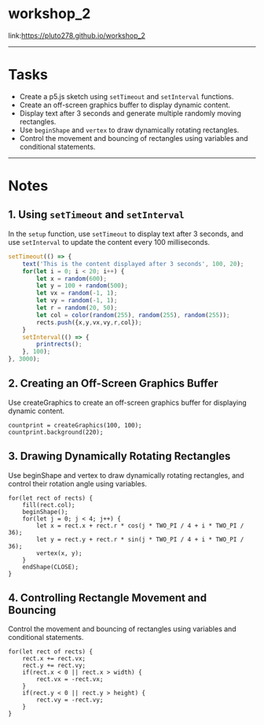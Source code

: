 # workshop_2

link:https://pluto278.github.io/workshop_2

---

# Tasks

- Create a p5.js sketch using `setTimeout` and `setInterval` functions.
- Create an off-screen graphics buffer to display dynamic content.
- Display text after 3 seconds and generate multiple randomly moving rectangles.
- Use `beginShape` and `vertex` to draw dynamically rotating rectangles.
- Control the movement and bouncing of rectangles using variables and conditional statements.

---

# Notes

## 1. Using `setTimeout` and `setInterval`

In the `setup` function, use `setTimeout` to display text after 3 seconds, and use `setInterval` to update the content every 100 milliseconds.

```javascript
setTimeout(() => {
    text('This is the content displayed after 3 seconds', 100, 20);
    for(let i = 0; i < 20; i++) {
        let x = random(600);
        let y = 100 + random(500);
        let vx = random(-1, 1);
        let vy = random(-1, 1);
        let r = random(20, 50);
        let col = color(random(255), random(255), random(255));
        rects.push({x,y,vx,vy,r,col});
    }
    setInterval(() => {
        printrects();
    }, 100);
}, 3000);
```

## 2. Creating an Off-Screen Graphics Buffer
Use createGraphics to create an off-screen graphics buffer for displaying dynamic content.
```
countprint = createGraphics(100, 100);
countprint.background(220);
```

## 3. Drawing Dynamically Rotating Rectangles
Use beginShape and vertex to draw dynamically rotating rectangles, and control their rotation angle using variables.
```
for(let rect of rects) {
    fill(rect.col);
    beginShape();
    for(let j = 0; j < 4; j++) {
        let x = rect.x + rect.r * cos(j * TWO_PI / 4 + i * TWO_PI / 36);
        let y = rect.y + rect.r * sin(j * TWO_PI / 4 + i * TWO_PI / 36);
        vertex(x, y);
    }
    endShape(CLOSE);
}
```

## 4. Controlling Rectangle Movement and Bouncing
Control the movement and bouncing of rectangles using variables and conditional statements.
```
for(let rect of rects) {
    rect.x += rect.vx;
    rect.y += rect.vy;
    if(rect.x < 0 || rect.x > width) {
        rect.vx = -rect.vx;
    }
    if(rect.y < 0 || rect.y > height) {
        rect.vy = -rect.vy;
    }
}
```
